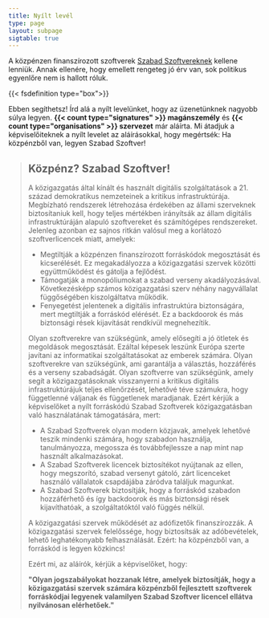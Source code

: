 ```yaml
---
title: Nyílt levél
type: page
layout: subpage
sigtable: true
---
```


A közpénzen finanszírozott szoftverek [Szabad Szoftvereknek][fs] kellene lenniük. Annak ellenére, hogy emellett rengeteg jó érv van, sok politikus egyenlőre nem is hallott róluk.

{{< fsdefinition type="box">}}

Ebben segíthetsz! Írd alá a nyílt levelünket, hogy az üzenetünknek nagyobb súlya legyen. **{{< count type="signatures" >}} magánszemély** és **{{< count type="organisations" >}} szervezet** már aláírta. Mi átadjuk a képviselőiteknek a nyílt levelet az aláírásokkal, hogy megértsék: Ha közpénzből van, legyen Szabad Szoftver! 

> ## Közpénz? Szabad Szoftver! 
> 
> A közigazgatás által kínált és használt digitális szolgáltatások a 21. század demokratikus nemzeteinek a kritikus infrastruktúrája. Megbízható rendszerek létrehozása érdekében az állami szerveknek biztosítaniuk kell, hogy teljes mértékben irányítsák az állam digitális infrastruktúráján alapuló szoftvereket és számítógépes rendszereket. Jelenleg azonban ez sajnos ritkán valósul meg a korlátozó szoftverlicencek miatt, amelyek:
> 
> * Megtiltják a közpénzen finanszírozott forráskódok megosztását és kicserélését. Ez megakadályozza a közigazgatási szervek közötti együttműködést és gátolja a fejlődést.
> * Támogatják a monopóliumokat a szabad verseny akadályozásával. Következésképp számos közigazgatási szerv néhány nagyvállalat függőségében kiszolgáltatva működik. 
> * Fenyegetést jelentenek a digitális infrastruktúra biztonságára, mert megtiltják a forráskód elérését. Ez a backdoorok és más biztonsági rések kijavítását rendkívül megnehezítik.
> 
> Olyan szoftverekre van szükségünk, amely elősegíti a jó ötletek és megoldások megosztását. Ezáltal képesek leszünk Európa szerte javítani az informatikai szolgáltatásokat az emberek számára. Olyan szoftverekre van szükségünk, ami garantálja a választás, hozzáférés és a verseny szabadságát. Olyan szoftverre van szükségünk, amely segít a közigazgatásoknak visszanyerni a kritikus digitális infrastruktúrájuk teljes ellenőrzését, lehetővé téve számukra, hogy függetlenné váljanak és függetlenek maradjanak.  Ezért kérjük a képviselőket a nyílt forráskódú Szabad Szoftverek közigazgatásban való használatának támogatására, mert:
> 
> * A Szabad Szoftverek olyan modern közjavak, amelyek lehetővé teszik mindenki számára, hogy szabadon használja, tanulmányozza, megossza és továbbfejlessze a nap mint nap használt alkalmazásokat. 
> * A Szabad Szoftverek licencek biztosítékot nyújtanak az ellen, hogy megszorító, szabad versenyt gátoló, zárt licenceket használó vállalatok csapdájába záródva találjuk magunkat. 
> * A Szabad Szoftverek biztosítják, hogy a forráskód szabadon hozzáférhető és így backdoorok és más biztonsági rések kijavíthatóak, a szolgáltatóktól való függés nélkül.
> 
> A közigazgatási szervek működését az adófizetők finanszírozzák. A közigazgatási szervek felelőssége, hogy biztosítsák az adóbevételek, lehető leghatékonyabb felhasználását. Ezért: ha közpénzből van, a forráskód is legyen közkincs!
> 
> Ezért mi, az aláírók, kérjük a képviselőket, hogy:
> 
> **"Olyan jogszabályokat hozzanak létre, amelyek biztosítják, hogy a közigazgatási szervek számára közpénzből fejlesztett szoftverek forráskódjai legyenek valamilyen Szabad Szoftver licencel ellátva nyilvánosan elérhetőek."**

[fs]: https://fsfe.org/freesoftware/basics/summary.html "A Szabad Szoftverek mindenki számára biztosítják a jogot a korlátozások nélküli használatra, a forráskód tanulmányozására, megosztásra és továbbfejlesztésére. Ezek a jogok segítenek olyan alapvető szabadságjogok érvényesítésében mint a szólásszabadság, a sajtószabadság vagy a magánszférához való jogok."
